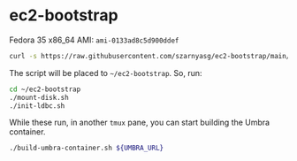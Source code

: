 # ec2-bootstrap

Fedora 35 x86_64 AMI: `ami-0133ad8c5d900ddef`

```bash
curl -s https://raw.githubusercontent.com/szarnyasg/ec2-bootstrap/main/bootstrap.sh | bash
```

The script will be placed to `~/ec2-bootstrap`. So, run:

```bash
cd ~/ec2-bootstrap
./mount-disk.sh
./init-ldbc.sh
```

While these run, in another `tmux` pane, you can start building the Umbra container.

```bash
./build-umbra-container.sh ${UMBRA_URL}
```
